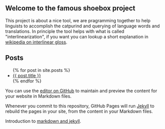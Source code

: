 ## Welcome to the famous shoebox project

This project is about a nice tool, we are pragramming together to help linguists to accomplish the catpurind and querying of language words and translations. In principle the tool helps with what is called "interlinearization", if you want you can lookup a short explanation in [wikipedia on interlinear gloss](https://en.wikipedia.org/wiki/Interlinear_gloss).

## Posts

<ul>
  {% for post in site.posts %}
    <li>
      <a href="{{ baseurl/post.url }}">{{ post.title }}</a>
    </li>
  {% endfor %}
</ul>

You can use the [editor on GitHub](https://github.com/frankfurt-haskell-user-group/shoebox/edit/gh-pages/index.md) to maintain and preview the content for your website in Markdown files.

Whenever you commit to this repository, GitHub Pages will run [Jekyll](https://jekyllrb.com/) to rebuild the pages in your site, from the content in your Markdown files.

Introduction to [markdown and jekyll](markdown).

